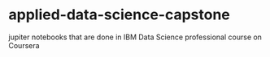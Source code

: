 # applied-data-science-capstone
jupiter notebooks that are done in IBM Data Science professional course on Coursera
